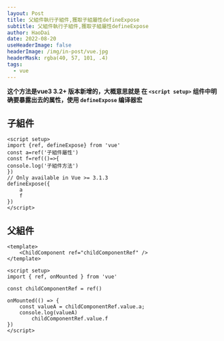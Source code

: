 ```yaml
---
layout: Post
title: 父組件執行子組件,獲取子組屬性defineExpose
subtitle: 父組件執行子組件,獲取子組屬性defineExpose
author: HaoDai
date: 2022-08-20
useHeaderImage: false
headerImage: /img/in-post/vue.jpg
headerMask: rgba(40, 57, 101, .4)
tags: 
  - vue
---
```

**这个方法是vue3 3.2+ 版本新增的，大概意思就是 在 `<script setup>` 组件中明确要暴露出去的属性，使用 `defineExpose` 编译器宏**
## 子組件

```vue
<script setup>
import {ref, defineExpose} from 'vue'
const a=ref('子組件屬性')
const f=ref(()=>{
console.log('子組件方法')
})
// Only available in Vue >= 3.1.3
defineExpose({
    a
    f
})
</script>
```

## 父組件

```vue
<template>
    <ChildComponent ref="childComponentRef" />
</template>

<script setup>
import { ref, onMounted } from 'vue'

const childComponentRef = ref()

onMounted(() => {
    const valueA = childComponentRef.value.a;
    console.log(valueA)
		childComponentRef.value.f
})
</script>
```